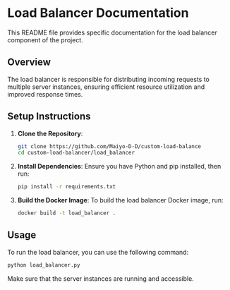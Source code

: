 # Load Balancer Documentation

This README file provides specific documentation for the load balancer component of the project. 

## Overview

The load balancer is responsible for distributing incoming requests to multiple server instances, ensuring efficient resource utilization and improved response times.

## Setup Instructions

1. **Clone the Repository**: 
   ```bash
   git clone https://github.com/Maiyo-D-D/custom-load-balance
   cd custom-load-balancer/load_balancer
   ```

2. **Install Dependencies**: 
   Ensure you have Python and pip installed, then run:
   ```bash
   pip install -r requirements.txt
   ```

3. **Build the Docker Image**: 
   To build the load balancer Docker image, run:
   ```bash
   docker build -t load_balancer .
   ```

## Usage

To run the load balancer, you can use the following command:
```bash
python load_balancer.py
```
Make sure that the server instances are running and accessible.